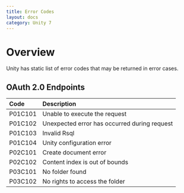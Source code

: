 ```yaml
---
title: Error Codes
layout: docs
category: Unity 7
---
```

# Overview 

Unity has static list of error codes that may be returned in error cases.


## OAuth 2.0 Endpoints 

| Code        | Description                                       |
|:------------|:--------------------------------------------------|
| P01C101     | Unable to execute the request |
| P01C102     | Unexpected error has occurred during request |
| P01C103     | Invalid Rsql | 
| P01C104     | Unity configuration error | 
| P02C101     | Create document error | 
| P02C102     | Content index is out of bounds | 
| P03C101     | No folder found | 
| P03C102     | No rights to access the folder | 

